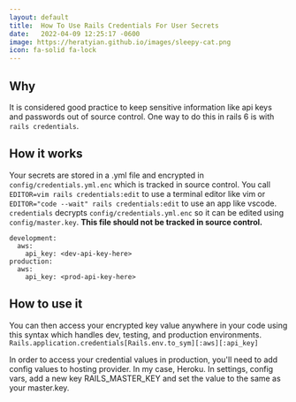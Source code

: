 ```yaml
---
layout: default
title:  How To Use Rails Credentials For User Secrets
date:   2022-04-09 12:25:17 -0600
image: https://heratyian.github.io/images/sleepy-cat.png
icon: fa-solid fa-lock
---
```


## Why
It is considered good practice to keep sensitive information like api keys and passwords out of source control. One way to do this in rails 6 is with `rails credentials`.

## How it works
Your secrets are stored in a .yml file and encrypted in `config/credentials.yml.enc` which is tracked in source control. You call 
`EDITOR=vim rails credentials:edit` 
to use a terminal editor like vim or 
`EDITOR="code --wait" rails credentials:edit`
to use an app like vscode. `credentials` decrypts `config/credentials.yml.enc` so it can be edited using `config/master.key`. **This file should not be tracked in source control.** 

```
development:
  aws:
    api_key: <dev-api-key-here>
production:
  aws:
    api_key: <prod-api-key-here>
```

## How to use it
You can then access your encrypted key value anywhere in your code using this syntax which handles dev, testing, and production environments.
`Rails.application.credentials[Rails.env.to_sym][:aws][:api_key]`

In order to access your credential values in production, you'll need to add config values to hosting provider. In my case, Heroku. In settings, config vars, add a new key RAILS_MASTER_KEY and set the value to the same as your master.key.
